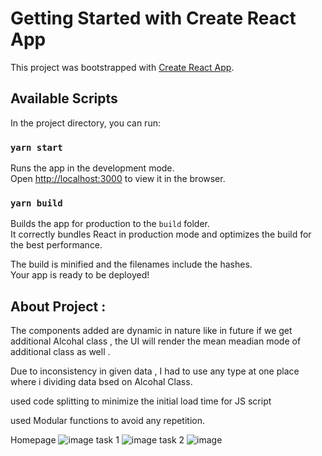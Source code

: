 # Getting Started with Create React App

This project was bootstrapped with [Create React App](https://github.com/facebook/create-react-app).

## Available Scripts

In the project directory, you can run:

### `yarn start`

Runs the app in the development mode.\
Open [http://localhost:3000](http://localhost:3000) to view it in the browser.

### `yarn build`

Builds the app for production to the `build` folder.\
It correctly bundles React in production mode and optimizes the build for the best performance.

The build is minified and the filenames include the hashes.\
Your app is ready to be deployed!

## About Project :

The components added are dynamic in nature like in future if we get additional Alcohal class , the UI will render the mean meadian mode of additional class as well .

Due to inconsistency in given data , I had to use any type at one place where i dividing data bsed on Alcohal Class.

used code splitting to minimize the initial load time for JS script 

used Modular functions to avoid any repetition.

Homepage
![image](https://github.com/vijaykaushalojha1/manufac/assets/136922821/328bbcb1-41d4-49d8-8b32-ec42a67228a9)
task 1
![image](https://github.com/vijaykaushalojha1/manufac/assets/136922821/0e4c05ff-2091-41f1-9fbe-c86bee3b6fda)
task 2
![image](https://github.com/vijaykaushalojha1/manufac/assets/136922821/861e0439-fd54-4c0a-9de4-83175cec56d1)




